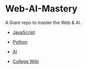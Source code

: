 # Web-AI-Mastery

A Giant repo to master the Web & AI.

* [JavaScript](/JS/README.md)
  
* [Python](./Python)

* [AI](./Artificial-Intelligence/README.md)


* [College Wiki](./College-Wiki/README.md)
